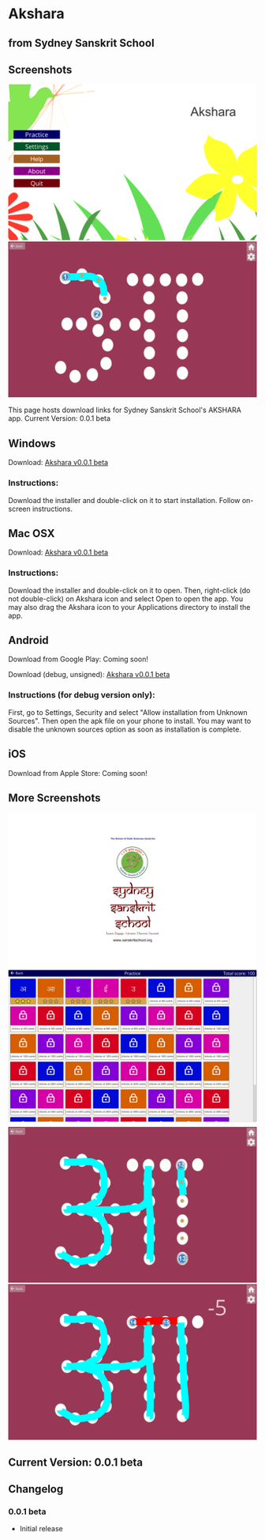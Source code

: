 # Akshara  
## from Sydney Sanskrit School

## Screenshots
![Screenshot 2](/Screenshots/2.png?raw=true "Screenshot 2")
![Screenshot 4](/Screenshots/4.png?raw=true "Screenshot 4")

This page hosts download links for Sydney Sanskrit School's AKSHARA app.
Current Version: 0.0.1 beta

## Windows
Download: [Akshara v0.0.1 beta](https://github.com/akarthik10/akshara/blob/master/Windows/akshara.exe?raw=true)
### Instructions:
Download the installer and double-click on it to start installation. Follow on-screen instructions.


## Mac OSX
Download: [Akshara v0.0.1 beta](https://github.com/akarthik10/akshara/blob/master/Mac/Akshara.dmg?raw=true)
### Instructions:
Download the installer and double-click on it to open. Then, right-click (do not double-click) on Akshara icon and select Open to open the app. You may also drag the Akshara icon to your Applications directory to install the app.

## Android
Download from Google Play: Coming soon!

Download (debug, unsigned): [Akshara v0.0.1 beta](https://github.com/akarthik10/akshara/blob/master/Android/akshara.apk?raw=true)
### Instructions (for debug version only):
First, go to Settings, Security and select "Allow installation from Unknown Sources". Then open the apk file on your phone to install. You may want to disable the unknown sources option as soon as installation is complete.

## iOS
Download from Apple Store: Coming soon!

## More Screenshots
![Screenshot 1](/Screenshots/1.png?raw=true "Screenshot 1")
![Screenshot 3](/Screenshots/3.png?raw=true "Screenshot 3")
![Screenshot 5](/Screenshots/5.png?raw=true "Screenshot 5")
![Screenshot 6](/Screenshots/6.png?raw=true "Screenshot 6")

## Current Version: 0.0.1 beta

## Changelog
### 0.0.1 beta
* Initial release
